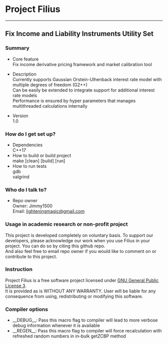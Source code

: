 # Project Filius #
----

## Fix Income and Liability Instruments Utility Set ##

### Summary ###

* Core feature  
	Fix income derivative pricing framework and market calibration tool

* Description  
    Currently supports Gaussian Orstein-Ulhenback interest rate model with multiple degrees of freedom (G2++)  
    Can be easily be extended to integrate support for additional interest rate models  
    Performance is ensured by hyper parameters that manages multithreaded calculations internally 

* Version  
	1.0

### How do I get set up? ###

* Dependencies  
    C++17
* How to build or build project  
    make [clean] [build] [run]
* How to run tests  
    gdb  
    valgrind

### Who do I talk to? ###

* Repo owner  
	Owner: Jimmy1500  
    Email: lighteningmagic@gmail.com

### Usage in academic research or non-profit project ###

This project is developed completely on voluntary basis.
To support our developers, please acknowledge our work when you use Filius in your project.
You can do so by citing this github repo.  
And also feel free to email repo owner if you would like to comment on or contribute to this project.

### Instruction ###

Project Filius is a free software project licensed under [GNU General Public License 3](LICENSE).  
It is provided as is WITHOUT ANY WARRANTY.
User will be liable for any consequence from using, redistributing or modifying this software.

### Compiler options ###
* \_\_DEBUG\_\_: Pass this macro flag to compiler will lead to more verbose debug information whenever it is available
* \_\_REGEN\_\_: Pass this macro flag to compiler will force recalculation with refreshed random numbers in in-bulk getZCBP method
